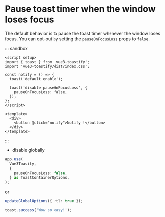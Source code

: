 # Pause toast timer when the window loses focus

The default behavior is to pause the toast timer whenever the window loses focus. You can opt-out by setting the `pauseOnFocusLoss` props to `false`.

::: sandbox
```vue App.vue
<script setup>
import { toast } from 'vue3-toastify';
import 'vue3-toastify/dist/index.css';

const notify = () => {
  toast('default enable');

  toast('disable pauseOnFocusLoss', {
    pauseOnFocusLoss: false,
  });
};
</script>

<template>
  <div>
    <button @click="notify">Notify !</button>
  </div>
</template>
```
:::

- disable globally

```ts
app.use(
  Vue3Toasity,
  {
    pauseOnFocusLoss: false,
  } as ToastContainerOptions,
);
```

or

```ts
updateGlobalOptions({ rtl: true });

toast.success('Wow so easy!');
```
